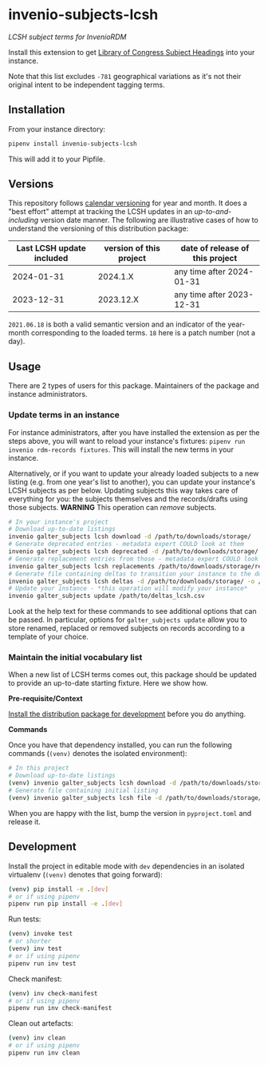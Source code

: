 # invenio-subjects-lcsh

*LCSH subject terms for InvenioRDM*

Install this extension to get [Library of Congress Subject Headings](https://id.loc.gov/authorities/subjects.html) into your instance.

Note that this list excludes `-781` geographical variations as it's not their original intent to be independent tagging terms.

## Installation

From your instance directory:

```bash
pipenv install invenio-subjects-lcsh
```

This will add it to your Pipfile.

## Versions

This repository follows [calendar versioning](https://calver.org/) for year and month. It does a "best effort" attempt at tracking the LCSH updates in an *up-to-and-including* version date manner. The following are illustrative cases of how to understand the versioning of this distribution package:

| Last LCSH update included | version of this project | date of release of this project |
| ------------------------- | ----------------------- | ------------------------------- |
| 2024-01-31                | 2024.1.X                | any time after 2024-01-31       |
| 2023-12-31                | 2023.12.X               | any time after 2023-12-31       |


`2021.06.18` is both a valid semantic version and an indicator of the year-month corresponding to the loaded terms.
`18` here is a patch number (not a day).


## Usage

There are 2 types of users for this package. Maintainers of the package and instance administrators.

### Update terms in an instance

For instance administrators, after you have installed the extension as per the steps above, you will want to reload your instance's fixtures: `pipenv run invenio rdm-records fixtures`. This will install the new terms in your instance.

Alternatively, or if you want to update your already loaded subjects to a new listing (e.g. from one year's list to another), you can update your instance's LCSH subjects as per below. Updating subjects this way takes care of everything for you: the subjects themselves and the records/drafts using those subjects. **WARNING** This operation can _remove_ subjects.

```bash
# In your instance's project
# Download up-to-date listings
invenio galter_subjects lcsh download -d /path/to/downloads/storage/
# Generate deprecated entries - metadata expert COULD look at them
invenio galter_subjects lcsh deprecated -d /path/to/downloads/storage/
# Generate replacement entries from those - metadata expert COULD look at them
invenio galter_subjects lcsh replacements /path/to/downloads/storage/replacements.csv
# Generate file containing deltas to transition your instance to the downloaded listing - metadata expert SHOULD look at them
invenio galter_subjects lcsh deltas -d /path/to/downloads/storage/ -o /path/to/deltas_lcsh.csv
# Update your instance - *this operation will modify your instance*
invenio galter_subjects update /path/to/deltas_lcsh.csv
```

Look at the help text for these commands to see additional options that can be passed.
In particular, options for `galter_subjects update` allow you to store renamed, replaced or removed subjects on records according to a template of your choice.

### Maintain the initial vocabulary list

When a new list of LCSH terms comes out, this package should be updated to provide an up-to-date starting fixture. Here we show how.

**Pre-requisite/Context**

[Install the distribution package for development](#development) before you do anything.

**Commands**

Once you have that dependency installed, you can run the following commands (`(venv)` denotes the isolated environment):

```bash
# In this project
# Download up-to-date listings
(venv) invenio galter_subjects lcsh download -d /path/to/downloads/storage/
# Generate file containing initial listing
(venv) invenio galter_subjects lcsh file -d /path/to/downloads/storage/ -o invenio_subjects_lcsh/vocabularies/subjects_lcsh.csv
```

When you are happy with the list, bump the version in `pyproject.toml` and release it.

## Development

Install the project in editable mode with `dev` dependencies in an isolated virtualenv (`(venv)` denotes that going forward):

```bash
(venv) pip install -e .[dev]
# or if using pipenv
pipenv run pip install -e .[dev]
```

Run tests:

```bash
(venv) invoke test
# or shorter
(venv) inv test
# or if using pipenv
pipenv run inv test
```

Check manifest:

```bash
(venv) inv check-manifest
# or if using pipenv
pipenv run inv check-manifest
```

Clean out artefacts:

```bash
(venv) inv clean
# or if using pipenv
pipenv run inv clean
```
